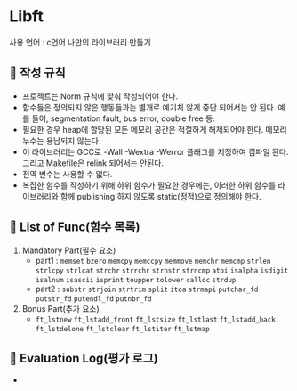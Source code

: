 # Libft
사용 언어 : c언어
나만의 라이브러리 만들기

## :blue_book: 작성 규칙
+ 프로젝트는 Norm 규칙에 맞춰 작성되어야 한다.
+ 함수들은 정의되지 않은 행동들과는 별개로 예기치 않게 중단 되어서는 안 된다. 예를 들어, segmentation fault, bus error, double free 등.
+ 필요한 경우 heap에 할당된 모든 메모리 공간은 적절하게 해제되어야 한다. 메모리 누수는 용납되지 않는다.
+ 이 라이브러리는 GCC로 -Wall -Wextra -Werror 플래그를 지정하여 컴파일 된다. 그리고 Makefile은 relink 되어서는 안된다.
+ 전역 변수는 사용할 수 없다.
+ 복잡한 함수를 작성하기 위해 하위 함수가 필요한 경우에는, 이러한 하위 함수를 라이브러리와 함께 publishing 하지 않도록 static(정적)으로 정의해야 한다.


## :blue_book: List of Func(함수 목록)

1. Mandatory Part(필수 요소)
   + part1 : `memset` `bzero` `memcpy` `memccpy` `memmove` `memchr` `memcmp` `strlen` `strlcpy` `strlcat` `strchr` `strrchr` `strnstr` `strncmp` `atoi` `isalpha` `isdigit` `isalnum` `isascii` `isprint` `toupper` `tolower` `calloc` `strdup`
   + part2 : `substr` `strjoin` `strtrim` `split` `itoa` `strmapi` `putchar_fd` `putstr_fd` `putendl_fd` `putnbr_fd`
2. Bonus Part(추가 요소)
   + `ft_lstnew` `ft_lstadd_front` `ft_lstsize` `ft_lstlast` `ft_lstadd_back` `ft_lstdelone` `ft_lstclear` `ft_lstiter` `ft_lstmap`

## :blue_book: Evaluation Log(평가 로그)

+
